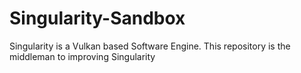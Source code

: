 # Singularity-Sandbox
Singularity is a Vulkan based Software Engine. This repository is the middleman to improving Singularity
